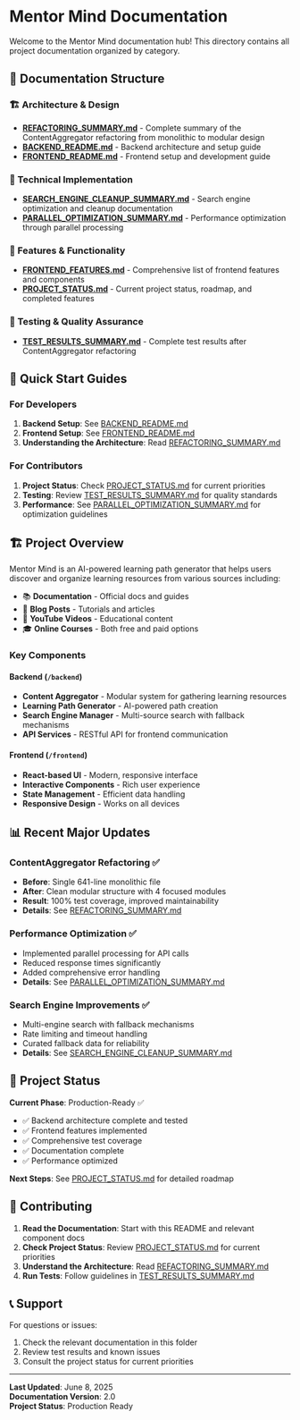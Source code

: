 # Mentor Mind Documentation

Welcome to the Mentor Mind documentation hub! This directory contains all project documentation organized by category.

## 📁 Documentation Structure

### 🏗️ Architecture & Design
- **[REFACTORING_SUMMARY.md](./REFACTORING_SUMMARY.md)** - Complete summary of the ContentAggregator refactoring from monolithic to modular design
- **[BACKEND_README.md](./BACKEND_README.md)** - Backend architecture and setup guide
- **[FRONTEND_README.md](./FRONTEND_README.md)** - Frontend setup and development guide

### 🔧 Technical Implementation
- **[SEARCH_ENGINE_CLEANUP_SUMMARY.md](./SEARCH_ENGINE_CLEANUP_SUMMARY.md)** - Search engine optimization and cleanup documentation
- **[PARALLEL_OPTIMIZATION_SUMMARY.md](./PARALLEL_OPTIMIZATION_SUMMARY.md)** - Performance optimization through parallel processing

### 🎨 Features & Functionality
- **[FRONTEND_FEATURES.md](./FRONTEND_FEATURES.md)** - Comprehensive list of frontend features and components
- **[PROJECT_STATUS.md](./PROJECT_STATUS.md)** - Current project status, roadmap, and completed features

### 🧪 Testing & Quality Assurance
- **[TEST_RESULTS_SUMMARY.md](./TEST_RESULTS_SUMMARY.md)** - Complete test results after ContentAggregator refactoring

## 🚀 Quick Start Guides

### For Developers
1. **Backend Setup**: See [BACKEND_README.md](./BACKEND_README.md)
2. **Frontend Setup**: See [FRONTEND_README.md](./FRONTEND_README.md)
3. **Understanding the Architecture**: Read [REFACTORING_SUMMARY.md](./REFACTORING_SUMMARY.md)

### For Contributors
1. **Project Status**: Check [PROJECT_STATUS.md](./PROJECT_STATUS.md) for current priorities
2. **Testing**: Review [TEST_RESULTS_SUMMARY.md](./TEST_RESULTS_SUMMARY.md) for quality standards
3. **Performance**: See [PARALLEL_OPTIMIZATION_SUMMARY.md](./PARALLEL_OPTIMIZATION_SUMMARY.md) for optimization guidelines

## 🏗️ Project Overview

Mentor Mind is an AI-powered learning path generator that helps users discover and organize learning resources from various sources including:

- 📚 **Documentation** - Official docs and guides
- 📝 **Blog Posts** - Tutorials and articles
- 🎥 **YouTube Videos** - Educational content
- 🎓 **Online Courses** - Both free and paid options

### Key Components

#### Backend (`/backend`)
- **Content Aggregator** - Modular system for gathering learning resources
- **Learning Path Generator** - AI-powered path creation
- **Search Engine Manager** - Multi-source search with fallback mechanisms
- **API Services** - RESTful API for frontend communication

#### Frontend (`/frontend`)
- **React-based UI** - Modern, responsive interface
- **Interactive Components** - Rich user experience
- **State Management** - Efficient data handling
- **Responsive Design** - Works on all devices

## 📊 Recent Major Updates

### ContentAggregator Refactoring ✅
- **Before**: Single 641-line monolithic file
- **After**: Clean modular structure with 4 focused modules
- **Result**: 100% test coverage, improved maintainability
- **Details**: See [REFACTORING_SUMMARY.md](./REFACTORING_SUMMARY.md)

### Performance Optimization ✅
- Implemented parallel processing for API calls
- Reduced response times significantly
- Added comprehensive error handling
- **Details**: See [PARALLEL_OPTIMIZATION_SUMMARY.md](./PARALLEL_OPTIMIZATION_SUMMARY.md)

### Search Engine Improvements ✅
- Multi-engine search with fallback mechanisms
- Rate limiting and timeout handling
- Curated fallback data for reliability
- **Details**: See [SEARCH_ENGINE_CLEANUP_SUMMARY.md](./SEARCH_ENGINE_CLEANUP_SUMMARY.md)

## 🎯 Project Status

**Current Phase**: Production-Ready ✅

- ✅ Backend architecture complete and tested
- ✅ Frontend features implemented
- ✅ Comprehensive test coverage
- ✅ Documentation complete
- ✅ Performance optimized

**Next Steps**: See [PROJECT_STATUS.md](./PROJECT_STATUS.md) for detailed roadmap

## 🤝 Contributing

1. **Read the Documentation**: Start with this README and relevant component docs
2. **Check Project Status**: Review [PROJECT_STATUS.md](./PROJECT_STATUS.md) for current priorities
3. **Understand the Architecture**: Read [REFACTORING_SUMMARY.md](./REFACTORING_SUMMARY.md)
4. **Run Tests**: Follow guidelines in [TEST_RESULTS_SUMMARY.md](./TEST_RESULTS_SUMMARY.md)

## 📞 Support

For questions or issues:
1. Check the relevant documentation in this folder
2. Review test results and known issues
3. Consult the project status for current priorities

---

**Last Updated**: June 8, 2025  
**Documentation Version**: 2.0  
**Project Status**: Production Ready 